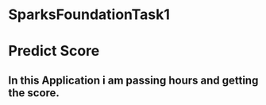 # SparksFoundationTask1
# Predict Score 
## In this Application i am passing hours and getting the score.
